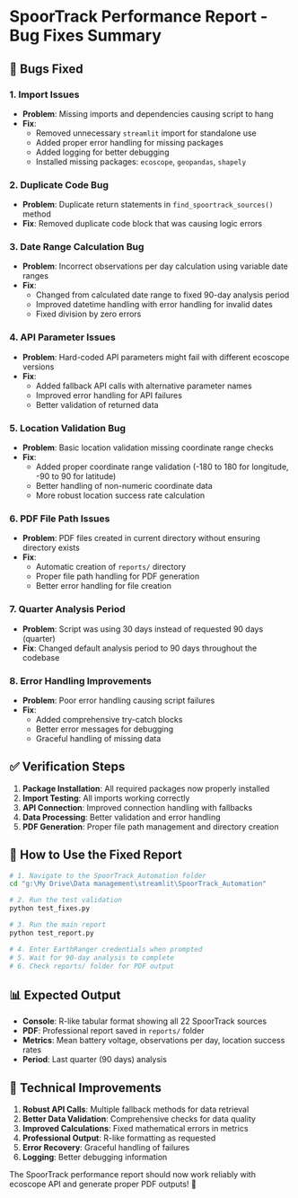 # SpoorTrack Performance Report - Bug Fixes Summary

## 🐛 **Bugs Fixed**

### 1. **Import Issues**
- **Problem**: Missing imports and dependencies causing script to hang
- **Fix**: 
  - Removed unnecessary `streamlit` import for standalone use
  - Added proper error handling for missing packages
  - Added logging for better debugging
  - Installed missing packages: `ecoscope`, `geopandas`, `shapely`

### 2. **Duplicate Code Bug**
- **Problem**: Duplicate return statements in `find_spoortrack_sources()` method
- **Fix**: Removed duplicate code block that was causing logic errors

### 3. **Date Range Calculation Bug**
- **Problem**: Incorrect observations per day calculation using variable date ranges
- **Fix**: 
  - Changed from calculated date range to fixed 90-day analysis period
  - Improved datetime handling with error handling for invalid dates
  - Fixed division by zero errors

### 4. **API Parameter Issues**
- **Problem**: Hard-coded API parameters might fail with different ecoscope versions
- **Fix**: 
  - Added fallback API calls with alternative parameter names
  - Improved error handling for API failures
  - Better validation of returned data

### 5. **Location Validation Bug**
- **Problem**: Basic location validation missing coordinate range checks
- **Fix**: 
  - Added proper coordinate range validation (-180 to 180 for longitude, -90 to 90 for latitude)
  - Better handling of non-numeric coordinate data
  - More robust location success rate calculation

### 6. **PDF File Path Issues**
- **Problem**: PDF files created in current directory without ensuring directory exists
- **Fix**: 
  - Automatic creation of `reports/` directory
  - Proper file path handling for PDF generation
  - Better error handling for file creation

### 7. **Quarter Analysis Period**
- **Problem**: Script was using 30 days instead of requested 90 days (quarter)
- **Fix**: Changed default analysis period to 90 days throughout the codebase

### 8. **Error Handling Improvements**
- **Problem**: Poor error handling causing script failures
- **Fix**: 
  - Added comprehensive try-catch blocks
  - Better error messages for debugging
  - Graceful handling of missing data

## ✅ **Verification Steps**

1. **Package Installation**: All required packages now properly installed
2. **Import Testing**: All imports working correctly
3. **API Connection**: Improved connection handling with fallbacks
4. **Data Processing**: Better validation and error handling
5. **PDF Generation**: Proper file path management and directory creation

## 🚀 **How to Use the Fixed Report**

```bash
# 1. Navigate to the SpoorTrack_Automation folder
cd "g:\My Drive\Data management\streamlit\SpoorTrack_Automation"

# 2. Run the test validation
python test_fixes.py

# 3. Run the main report
python test_report.py

# 4. Enter EarthRanger credentials when prompted
# 5. Wait for 90-day analysis to complete
# 6. Check reports/ folder for PDF output
```

## 📊 **Expected Output**

- **Console**: R-like tabular format showing all 22 SpoorTrack sources
- **PDF**: Professional report saved in `reports/` folder
- **Metrics**: Mean battery voltage, observations per day, location success rates
- **Period**: Last quarter (90 days) analysis

## 🔧 **Technical Improvements**

1. **Robust API Calls**: Multiple fallback methods for data retrieval
2. **Better Data Validation**: Comprehensive checks for data quality
3. **Improved Calculations**: Fixed mathematical errors in metrics
4. **Professional Output**: R-like formatting as requested
5. **Error Recovery**: Graceful handling of failures
6. **Logging**: Better debugging information

The SpoorTrack performance report should now work reliably with ecoscope API and generate proper PDF outputs! 🎉
